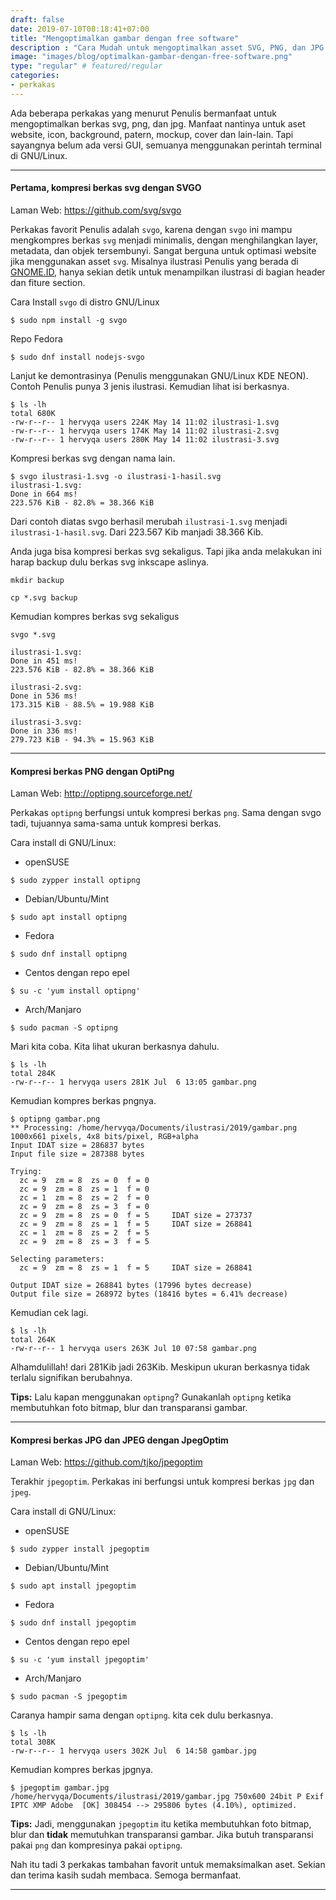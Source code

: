 ```yaml
---
draft: false
date: 2019-07-10T08:18:41+07:00
title: "Mengoptimalkan gambar dengan free software"
description : "Cara Mudah untuk mengoptimalkan asset SVG, PNG, dan JPG dengan perangkat lunak bebas."
image: "images/blog/optimalkan-gambar-dengan-free-software.png"
type: "regular" # featured/regular
categories:
- perkakas
---
```


Ada beberapa perkakas yang menurut Penulis bermanfaat untuk mengoptimalkan berkas svg, png, dan jpg. Manfaat nantinya untuk aset website, icon, background, patern, mockup, cover dan lain-lain. Tapi sayangnya belum ada versi GUI, semuanya menggunakan perintah terminal di GNU/Linux.

***

#### Pertama, kompresi berkas svg dengan SVGO

Laman Web: https://github.com/svg/svgo

Perkakas favorit Penulis adalah `svgo`, karena dengan `svgo` ini mampu mengkompres berkas `svg` menjadi minimalis, dengan menghilangkan layer, metadata, dan objek tersembunyi. Sangat berguna untuk optimasi website jika menggunakan asset `svg`. Misalnya ilustrasi Penulis yang berada di [GNOME.ID], hanya sekian detik untuk menampilkan ilustrasi di bagian header dan fiture section.

Cara Install `svgo` di distro GNU/Linux

```
$ sudo npm install -g svgo
```

Repo Fedora

```
$ sudo dnf install nodejs-svgo
```

Lanjut ke demontrasinya (Penulis menggunakan GNU/Linux KDE NEON). Contoh Penulis punya 3 jenis ilustrasi. Kemudian lihat isi berkasnya.
```
$ ls -lh
total 680K
-rw-r--r-- 1 hervyqa users 224K May 14 11:02 ilustrasi-1.svg
-rw-r--r-- 1 hervyqa users 174K May 14 11:02 ilustrasi-2.svg
-rw-r--r-- 1 hervyqa users 280K May 14 11:02 ilustrasi-3.svg
```

Kompresi berkas svg dengan nama lain.
```
$ svgo ilustrasi-1.svg -o ilustrasi-1-hasil.svg
ilustrasi-1.svg:
Done in 664 ms!
223.576 KiB - 82.8% = 38.366 KiB
```

Dari contoh diatas svgo berhasil merubah `ilustrasi-1.svg` menjadi `ilustrasi-1-hasil.svg`. Dari 223.567 Kib manjadi 38.366 Kib.

Anda juga bisa kompresi berkas svg sekaligus. Tapi jika anda melakukan ini harap backup dulu berkas svg inkscape aslinya.
```
mkdir backup
```

```
cp *.svg backup
```

Kemudian kompres berkas svg sekaligus
```
svgo *.svg
```

```
ilustrasi-1.svg:
Done in 451 ms!
223.576 KiB - 82.8% = 38.366 KiB

ilustrasi-2.svg:
Done in 536 ms!
173.315 KiB - 88.5% = 19.988 KiB

ilustrasi-3.svg:
Done in 336 ms!
279.723 KiB - 94.3% = 15.963 KiB
```

***

#### Kompresi berkas PNG dengan OptiPng

Laman Web: http://optipng.sourceforge.net/

Perkakas `optipng` berfungsi untuk kompresi berkas `png`. Sama dengan svgo tadi, tujuannya sama-sama untuk kompresi berkas.

Cara install di GNU/Linux:

* openSUSE

```
$ sudo zypper install optipng
```

* Debian/Ubuntu/Mint

```
$ sudo apt install optipng
```

* Fedora

```
$ sudo dnf install optipng
```

* Centos dengan repo epel

```
$ su -c 'yum install optipng'
```

* Arch/Manjaro

```
$ sudo pacman -S optipng
```

Mari kita coba.
Kita lihat ukuran berkasnya dahulu.

```
$ ls -lh
total 284K
-rw-r--r-- 1 hervyqa users 281K Jul  6 13:05 gambar.png
```

Kemudian kompres berkas pngnya.

```
$ optipng gambar.png
** Processing: /home/hervyqa/Documents/ilustrasi/2019/gambar.png
1000x661 pixels, 4x8 bits/pixel, RGB+alpha
Input IDAT size = 286837 bytes
Input file size = 287388 bytes

Trying:
  zc = 9  zm = 8  zs = 0  f = 0
  zc = 9  zm = 8  zs = 1  f = 0
  zc = 1  zm = 8  zs = 2  f = 0
  zc = 9  zm = 8  zs = 3  f = 0
  zc = 9  zm = 8  zs = 0  f = 5		IDAT size = 273737
  zc = 9  zm = 8  zs = 1  f = 5		IDAT size = 268841
  zc = 1  zm = 8  zs = 2  f = 5
  zc = 9  zm = 8  zs = 3  f = 5
                               
Selecting parameters:
  zc = 9  zm = 8  zs = 1  f = 5		IDAT size = 268841

Output IDAT size = 268841 bytes (17996 bytes decrease)
Output file size = 268972 bytes (18416 bytes = 6.41% decrease)
```

Kemudian cek lagi.
```
$ ls -lh
total 264K
-rw-r--r-- 1 hervyqa users 263K Jul 10 07:58 gambar.png
```

Alhamdulillah! dari 281Kib jadi 263Kib. Meskipun ukuran berkasnya tidak terlalu signifikan berubahnya.

**Tips:** Lalu kapan menggunakan `optipng`? Gunakanlah `optipng` ketika membutuhkan foto bitmap, blur dan transparansi gambar.

***

#### Kompresi berkas JPG dan JPEG dengan JpegOptim

Laman Web: https://github.com/tjko/jpegoptim

Terakhir `jpegoptim`. Perkakas ini berfungsi untuk kompresi berkas `jpg` dan `jpeg`.

Cara install di GNU/Linux:

* openSUSE

```
$ sudo zypper install jpegoptim
```

* Debian/Ubuntu/Mint

```
$ sudo apt install jpegoptim
```

* Fedora

```
$ sudo dnf install jpegoptim
```

* Centos dengan repo epel

```
$ su -c 'yum install jpegoptim'
```

* Arch/Manjaro

```
$ sudo pacman -S jpegoptim
```

Caranya hampir sama dengan `optipng`. kita cek dulu berkasnya.

```
$ ls -lh
total 308K
-rw-r--r-- 1 hervyqa users 302K Jul  6 14:58 gambar.jpg
```

Kemudian kompres berkas jpgnya.

```
$ jpegoptim gambar.jpg
/home/hervyqa/Documents/ilustrasi/2019/gambar.jpg 750x600 24bit P Exif IPTC XMP Adobe  [OK] 308454 --> 295806 bytes (4.10%), optimized.
```

**Tips:** Jadi, menggunakan `jpegoptim` itu ketika membutuhkan foto bitmap, blur dan **tidak** memutuhkan transparansi gambar. Jika butuh transparansi pakai `png` dan kompresinya pakai `optipng`.

Nah itu tadi 3 perkakas tambahan favorit untuk memaksimalkan aset. Sekian dan terima kasih sudah membaca. Semoga bermanfaat.

***

[Inkscape]:https://www.inkscape.org
[Gimp]:https://www.gimp.org
[GNOME.ID]:https://www.gnome.id

